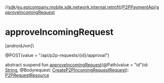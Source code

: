 //[sdk](../../../index.md)/[eu.epicompany.mobile.sdk.network.internal.retrofit](../index.md)/[P2PPaymentApi](index.md)/[approveIncomingRequest](approve-incoming-request.md)

# approveIncomingRequest

[androidJvm]\

@POST(value = &quot;/api/p2p-requests/{id}/approval&quot;)

abstract suspend fun [approveIncomingRequest](approve-incoming-request.md)(@Path(value = &quot;id&quot;)id: [String](https://kotlinlang.org/api/latest/jvm/stdlib/kotlin/-string/index.html), @Bodyrequest: [CreateP2PIncomingRequestRequest](../../eu.epicompany.mobile.sdk.network.model.p2ppayment/-create-p2-p-incoming-request-request/index.md)): [P2PRequestResource](../../eu.epicompany.mobile.sdk.network.model.p2ppayment/-p2-p-request-resource/index.md)
